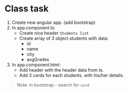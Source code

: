# Class task

1. Create new angular app. (add bootstrap)
2. In app.component.ts:
   - Create nice header `Students list`
   - Create array of 3 object students with data:
     - id
     - name
     - city
     - avgGrades
3. In app.component.html:
   - Add header with the header data from ts.
   - Add 3 cards for each students. with his/her details.

> Note: in bootstrap - search for `card`
